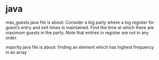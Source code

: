 # java
max_guests.java file is about: Consider a big party where a log register for guest’s entry and exit times is maintained. Find the time at which there are maximum guests in the party. Note that entries in register are not in any order.

majority.java file is about: finding an element which has highest frequency in an array
